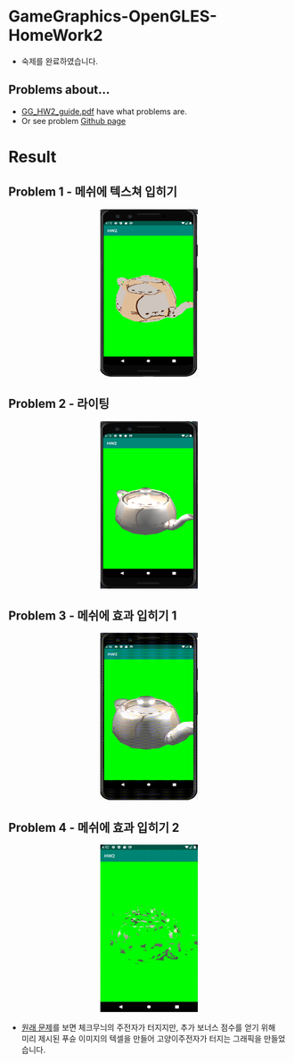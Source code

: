# GameGraphics-OpenGLES-HomeWork2
* 숙제를 완료하였습니다.

## Problems about...
* [GG_HW2_guide.pdf](https://github.com/TeshShin/GameGraphics-OpenGLES-HomeWork2/blob/master/GG_HW2_guide.pdf) have what problems are.
* Or see problem [Github page](https://github.com/siamiz88/-GameGraphics-_Homework2)
# Result

## Problem 1 - 메쉬에 텍스쳐 입히기

<div align="center">
  <img src="GameGraphics-Homework2/img/problem1.png" width="175" height="300">
</div>

## Problem 2 - 라이팅
<div align="center">
  <img src="GameGraphics-Homework2/img/problem2.png" width="175" height="300">
</div>

## Problem 3 - 메쉬에 효과 입히기 1
<div align="center">
  <img src="GameGraphics-Homework2/img/problem3.gif" width="175" height="300">
</div>

## Problem 4 - 메쉬에 효과 입히기 2
<div align="center">
  <img src="GameGraphics-Homework2/img/problem4.gif" width="175" height="300">
</div>

- [원래 문제](https://github.com/siamiz88/-GameGraphics-_Homework2)를 보면 체크무늬의 주전자가 터지지만, 추가 보너스 점수를 얻기 위해 <br> 미리 제시된 푸슌 이미지의 텍셀을 만들어 고양이주전자가 터지는 그래픽을 만들었습니다.

